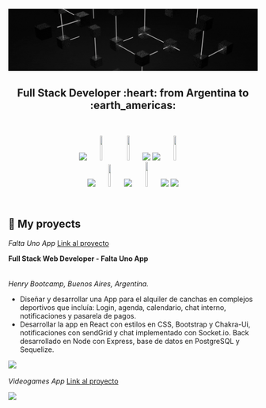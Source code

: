 ![Hi, I'm Elias](https://github.com/Eliaslamas97/Eliaslamas97/blob/main/assets/banner2.gif)

<h2 align="center">
Full Stack Developer :heart: from Argentina to :earth_americas:
</h2>

&nbsp;&nbsp;

<p align= "center">
  <img width="10%" src="https://www.vectorlogo.zone/logos/w3_html5/w3_html5-ar21.svg">
  <img width="10%" height="50px" src="https://github.com/WanCirone/wancirone/blob/main/logos/1200px-Devicon-css3-plain.svg.png">
  <img width="10%" height="50px" src="https://github.com/WanCirone/wancirone/blob/main/logos/javascript-1.svg">
  <img width="10%" src="https://www.vectorlogo.zone/logos/git-scm/git-scm-ar21.svg">
  <img width="10%" src="https://www.vectorlogo.zone/logos/getbootstrap/getbootstrap-ar21.svg">
  <img width="10%" height="50px" src="https://github.com/WanCirone/wancirone/blob/main/logos/material-ui-1.svg">
  <br />
  <img width="10%" src="https://www.vectorlogo.zone/logos/reactjs/reactjs-ar21.svg">
  <img width="10%" height="45" src="https://cdn.worldvectorlogo.com/logos/redux.svg">
  <img width="10%" src="https://www.vectorlogo.zone/logos/nodejs/nodejs-ar21.svg">
  <img  width="10%" height="50px" src="https://github.com/WanCirone/wancirone/blob/main/logos/expressjs.svg">
  <img width="10%" src="https://www.vectorlogo.zone/logos/postgresql/postgresql-ar21.svg">
  <img width="10%" src="https://www.vectorlogo.zone/logos/sequelizejs/sequelizejs-ar21.svg">
  <br />
</p>

&nbsp;

## :pushpin: My proyects

*Falta Uno App* <a href='https://falta-uno-henry.vercel.app/'>Link al proyecto</a>

**Full Stack Web Developer - Falta Uno App**  
<br/>                                                       
*Henry Bootcamp, Buenos Aires, Argentina.*
<br/>
- Diseñar y desarrollar una App para el alquiler de canchas en complejos deportivos que incluía: Login, agenda, calendario, chat interno, notificaciones y pasarela de pagos.
- Desarrollar la app en React con estilos en CSS, Bootstrap y Chakra-Ui, notificaciones con sendGrid y chat implementado con Socket.io. Back desarrollado en Node con Express, base de datos en PostgreSQL y Sequelize.

<p>
  <a><img src="https://github.com/Eliaslamas97/Eliaslamas97/blob/main/assets/FaltaUno.png"></a>
</p>

*Videogames App* <a href='https://pi-videogames-elias.vercel.app/'>Link al proyecto</a>
<p>
  <a><img src="https://github.com/Eliaslamas97/Eliaslamas97/blob/main/assets/Videogames.png"></a>
</p>